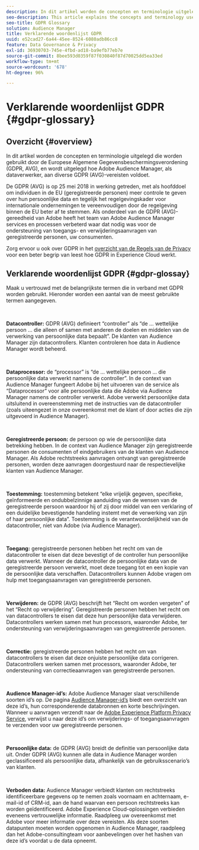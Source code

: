```yaml
---
description: In dit artikel worden de concepten en terminologie uitgelegd die worden gebruikt door de Europese Algemene Gegevensbeschermingsverordening (GDPR, AVG), en wordt uitgelegd hoe Adobe Audience Manager, als dataverwerker, aan diverse GDPR (AVG)-vereisten voldoet.
seo-description: This article explains the concepts and terminology used by the European General Data Protection Regulation (GDPR), and how Adobe Audience Manager, as a Data Processor, addresses various GDPR requirements.
seo-title: GDPR Glossary
solution: Audience Manager
title: Verklarende woordenlijst GDPR
uuid: e52cad27-6a44-45ee-8524-6080adb86cc8
feature: Data Governance & Privacy
exl-id: 36930703-745e-4fbd-ad18-ba9efb77eb7e
source-git-commit: 8bee593d0359f87f030840f87d70025dd5ea33ed
workflow-type: tm+mt
source-wordcount: '678'
ht-degree: 96%

---
```


# Verklarende woordenlijst GDPR {#gdpr-glossary}

## Overzicht {#overview}

In dit artikel worden de concepten en terminologie uitgelegd die worden gebruikt door de Europese Algemene Gegevensbeschermingsverordening (GDPR, AVG), en wordt uitgelegd hoe Adobe Audience Manager, als dataverwerker, aan diverse GDPR (AVG)-vereisten voldoet.

De GDPR (AVG) is op 25 mei 2018 in werking getreden, met als hoofddoel om individuen in de EU (geregistreerde personen) meer controle te geven over hun persoonlijke data en tegelijk het regelgevingskader voor internationale ondernemingen te vereenvoudigen door de regelgeving binnen de EU beter af te stemmen. Als onderdeel van de GDPR (AVG)-gereedheid van Adobe heeft het team van Adobe Audience Manager services en processen verbeterd waar dat nodig was voor de ondersteuning van toegangs- en verwijderingsaanvragen van geregistreerde personen, uw consumenten.

Zorg ervoor u ook over GDPR in het [ overzicht van de Regels van de Privacy ](https://experienceleague.adobe.com/docs/experience-platform/privacy/regulations/overview.html?lang=nl-NL) voor een beter begrip van leest hoe GDPR in Experience Cloud werkt.

## Verklarende woordenlijst GDPR {#gdpr-glossay}

Maak u vertrouwd met de belangrijkste termen die in verband met GDPR worden gebruikt. Hieronder worden een aantal van de meest gebruikte termen aangegeven.

 

**Datacontroller:** GDPR (AVG) definieert “controller” als “de … wettelijke persoon … die alleen of samen met anderen de doelen en middelen van de verwerking van persoonlijke data bepaalt”. De klanten van Audience Manager zijn datacontrollers. Klanten controleren hoe data in Audience Manager wordt beheerd.

 

**Dataprocessor:** de “processor” is “de … wettelijke persoon … die persoonlijke data verwerkt namens de controller”. In de context van Audience Manager fungeert Adobe bij het uitvoeren van de service als “Dataprocessor” voor alle persoonlijke data die Adobe via Audience Manager namens de controller verwerkt. Adobe verwerkt persoonlijke data uitsluitend in overeenstemming met de instructies van de datacontroller (zoals uiteengezet in onze overeenkomst met de klant of door acties die zijn uitgevoerd in Audience Manager).

 

**Geregistreerde persoon:** de persoon op wie de persoonlijke data betrekking hebben. In de context van Audience Manager zijn geregistreerde personen de consumenten of eindgebruikers van de klanten van Audience Manager. Als Adobe rechtstreeks aanvragen ontvangt van geregistreerde personen, worden deze aanvragen doorgestuurd naar de respectievelijke klanten van Audience Manager.

 

**Toestemming:** toestemming betekent “elke vrijelijk gegeven, specifieke, geïnformeerde en ondubbelzinnige aanduiding van de wensen van de geregistreerde persoon waardoor hij of zij door middel van een verklaring of een duidelijke bevestigende handeling instemt met de verwerking van zijn of haar persoonlijke data”. Toestemming is de verantwoordelijkheid van de datacontroller, niet van Adobe (via Audience Manager).

 

**Toegang:** geregistreerde personen hebben het recht om van de datacontroller te eisen dat deze bevestigt of de controller hun persoonlijke data verwerkt. Wanneer de datacontroller de persoonlijke data van de geregistreerde persoon verwerkt, moet deze toegang tot en een kopie van de persoonlijke data verschaffen. Datacontrollers kunnen Adobe vragen om hulp met toegangsaanvragen van geregistreerde personen.

 

**Verwijderen:** de GDPR (AVG) beschrijft het “Recht om worden vergeten” of het “Recht op verwijdering”. Geregistreerde personen hebben het recht om van datacontrollers te eisen dat deze hun persoonlijke data verwijderen. Datacontrollers werken samen met hun processors, waaronder Adobe, ter ondersteuning van verwijderingsaanvragen van geregistreerde personen.

 

**Correctie:** geregistreerde personen hebben het recht om van datacontrollers te eisen dat deze onjuiste persoonlijke data corrigeren. Datacontrollers werken samen met processors, waaronder Adobe, ter ondersteuning van correctieaanvragen van geregistreerde personen.

 

**Audience Manager-id’s:** Adobe Audience Manager slaat verschillende soorten id’s op. De pagina [Audience Manager-id’s](data-privacy-ids.md) biedt een overzicht van deze id’s, hun corresponderende databronnen en korte beschrijvingen. Wanneer u aanvragen verzendt naar de [Adobe Experience Platform Privacy Service](https://experienceleague.adobe.com/docs/experience-platform/privacy/home.html?lang=nl-NL), verwijst u naar deze id’s om verwijderings- of toegangsaanvragen te verzenden voor uw geregistreerde personen.

 

**Persoonlijke data:** de GDPR (AVG) breidt de definitie van persoonlijke data uit. Onder GDPR (AVG) kunnen alle data in Audience Manager worden geclassificeerd als persoonlijke data, afhankelijk van de gebruiksscenario’s van klanten.

 

**Verboden data:** Audience Manager verbiedt klanten om rechtstreeks identificeerbare gegevens op te nemen zoals voornaam en achternaam, e-mail-id of CRM-id, aan de hand waarvan een persoon rechtstreeks kan worden geïdentificeerd. Adobe Experience Cloud-oplossingen verbieden eveneens vertrouwelijke informatie. Raadpleeg uw overeenkomst met Adobe voor meer informatie over deze vereisten. Als deze soorten datapunten moeten worden opgenomen in Audience Manager, raadpleeg dan het Adobe-consultingteam voor aanbevelingen over het hashen van deze id’s voordat u de data opneemt.
